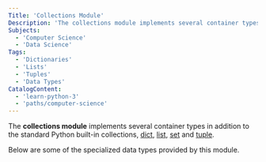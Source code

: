 ```yaml
---
Title: 'Collections Module'
Description: 'The collections module implements several container types in addition to the standard Python built-in collections, dict, list, set, and tuple.'
Subjects:
  - 'Computer Science'
  - 'Data Science'
Tags:
  - 'Dictionaries'
  - 'Lists'
  - 'Tuples'
  - 'Data Types'
CatalogContent:
  - 'learn-python-3'
  - 'paths/computer-science'
---
```


The **collections module** implements several container types in addition to the standard Python built-in collections, [dict](https://www.codecademy.com/resources/docs/python/dictionaries), [list](https://www.codecademy.com/resources/docs/python/lists), [set](https://www.codecademy.com/resources/docs/python/sets) and [tuple](https://www.codecademy.com/resources/docs/python/tuples).

Below are some of the specialized data types provided by this module.
